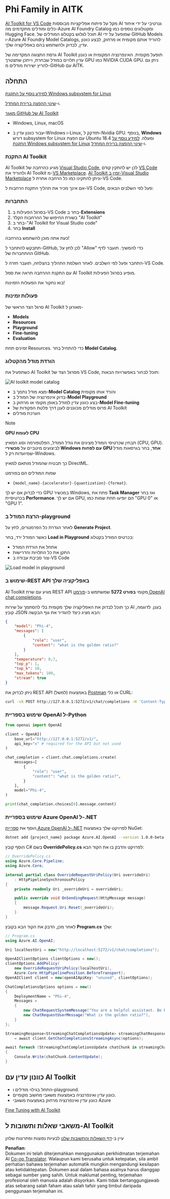 <!--
CO_OP_TRANSLATOR_METADATA:
{
  "original_hash": "4951d458c0b60c02cd1e751b40903877",
  "translation_date": "2025-05-09T09:41:12+00:00",
  "source_file": "md/01.Introduction/02/05.AITK.md",
  "language_code": "ms"
}
-->
# Phi Family in AITK

[AI Toolkit for VS Code](https://marketplace.visualstudio.com/items?itemName=ms-windows-ai-studio.windows-ai-studio) מקל על פיתוח אפליקציות מבוססות AI גנרטיבי על ידי איחוד כלים ומודלים מתקדמים מה-Azure AI Foundry Catalog ומקטלוגים נוספים כמו Hugging Face. תוכל לגלוש בקטלוג המודלים של AI שמופעל על ידי GitHub Models ו-Azure AI Foundry Model Catalogs, להוריד אותם מקומית או מרחוק, לבצע כוונון עדין, לבדוק ולהשתמש בהם באפליקציה שלך.

גרסת התצוגה המקדימה של AI Toolkit תופעל מקומית. האינפרנציה המקומית או כוונון עדין תלויים במודל שבחרת, וייתכן שתצטרך GPU כמו NVIDIA CUDA GPU. ניתן גם להריץ ישירות מודלים מ-GitHub עם AITK.

## התחלה

[למידע נוסף על התקנת Windows subsystem for Linux](https://learn.microsoft.com/windows/wsl/install?WT.mc_id=aiml-137032-kinfeylo)

ו-[שינוי ההפצה ברירת המחדל](https://learn.microsoft.com/windows/wsl/install#change-the-default-linux-distribution-installed).

[מאגר GitHub של AI Toolkit](https://github.com/microsoft/vscode-ai-toolkit/)

- Windows, Linux, macOS
  
- עבור כוונון עדין ב-Windows ו-Linux, תזדקק ל-Nvidia GPU. בנוסף, **Windows** דורש subsystem for Linux עם הפצת Ubuntu 18.4 ומעלה. [למידע נוסף על התקנת Windows subsystem for Linux](https://learn.microsoft.com/windows/wsl/install) ו-[שינוי ההפצה ברירת המחדל](https://learn.microsoft.com/windows/wsl/install#change-the-default-linux-distribution-installed).

### התקנת AI Toolkit

AI Toolkit מגיע כהרחבה של [Visual Studio Code](https://code.visualstudio.com/docs/setup/additional-components#_vs-code-extensions), לכן יש להתקין קודם [VS Code](https://code.visualstudio.com/docs/setup/windows?WT.mc_id=aiml-137032-kinfeylo) ולהוריד את AI Toolkit מ-[VS Marketplace](https://marketplace.visualstudio.com/items?itemName=ms-windows-ai-studio.windows-ai-studio).
[AI Toolkit זמין ב-Visual Studio Marketplace](https://marketplace.visualstudio.com/items?itemName=ms-windows-ai-studio.windows-ai-studio) וניתן להתקינו כמו כל הרחבה אחרת ל-VS Code.

אם אינך מכיר את תהליך התקנת הרחבות ל-VS Code, פעל לפי השלבים הבאים:

### התחברות

1. בסרגל הפעילות ב-VS Code בחר ב-**Extensions**
1. בשורת החיפוש של ההרחבות הקלד "AI Toolkit"
1. בחר ב-"AI Toolkit for Visual Studio code"
1. בחר **Install**

כעת אתה מוכן להשתמש בהרחבה!

תתבקש להתחבר ל-GitHub, לכן לחץ על "Allow" כדי להמשיך. תועבר לדף ההתחברות של GitHub.

התחבר ופעל לפי השלבים. לאחר השלמת התהליך בהצלחה, תועבר חזרה ל-VS Code.

עם התקנת ההרחבה תראה את סמל AI Toolkit מופיע בסרגל הפעילות.

בוא נחקור את הפעולות הזמינות!

### פעולות זמינות

סרגל הצד הראשי של AI Toolkit מאורגן ל-

- **Models**
- **Resources**
- **Playground**  
- **Fine-tuning**
- **Evaluation**

זמינים תחת Resources. כדי להתחיל בחר **Model Catalog**.

### הורדת מודל מהקטלוג

כשתפעיל את AI Toolkit מסרגל הצד של VS Code, תוכל לבחור באפשרויות הבאות:

![AI toolkit model catalog](../../../../../translated_images/AItoolkitmodel_catalog.eee6b38a71f628501d730ffe9c2ae69b8f18706e7492ac2371423b045485996e.ms.png)

- מצא מודל נתמך ב-**Model Catalog** והורד אותו מקומית
- בדוק אינפרנציה של המודל ב-**Model Playground**
- בצע כוונון עדין למודל באופן מקומי או מרחוק ב-**Model Fine-tuning**
- פרוס מודלים מכווננים לענן דרך פלטת הפקודות של AI Toolkit
- הערכת מודלים

> [!NOTE]
>
> **GPU לעומת CPU**
>
> תבחין שכרטיסי המודל מציגים את גודל המודל, הפלטפורמה וסוג המאיץ (CPU, GPU). לביצועים מיטביים על **מכשירי Windows עם לפחות GPU אחד**, בחר בגרסאות מודל שמיועדות רק ל-Windows.
>
> כך תבטיח שהמודל מותאם למאיץ DirectML.
>
> שמות המודלים הם בפורמט
>
> - `{model_name}-{accelerator}-{quantization}-{format}`.
>
> כדי לבדוק אם יש לך GPU במכשיר Windows, פתח את **Task Manager** ואז בחר בכרטיסיית **Performance**. אם יש לך GPU, הם יופיעו תחת שמות כמו "GPU 0" או "GPU 1".

### הרצת המודל ב-playground

לאחר הגדרת כל הפרמטרים, לחץ על **Generate Project**.

כאשר המודל ירד, בחר **Load in Playground** בכרטיס המודל בקטלוג:

- אתחל את הורדת המודל
- התקן את כל התלויות והדרישות
- צור סביבת עבודה ב-VS Code

![Load model in playground](../../../../../translated_images/AItoolkitload_model_into_playground.e442d8013c65406e69471fb4f8e4e3800505255fe1bd7aa9422f02ee715bad57.ms.png)

### שימוש ב-REST API באפליקציה שלך

AI Toolkit מגיע עם שרת REST API מקומי **בפורט 5272** שמשתמש ב-[פורמט OpenAI chat completions](https://platform.openai.com/docs/api-reference/chat/create).

כך תוכל לבדוק את האפליקציה שלך מקומית בלי להסתמך על שירות AI בענן. לדוגמה, קובץ JSON הבא מציג כיצד להגדיר את גוף הבקשה:

```json
{
    "model": "Phi-4",
    "messages": [
        {
            "role": "user",
            "content": "what is the golden ratio?"
        }
    ],
    "temperature": 0.7,
    "top_p": 1,
    "top_k": 10,
    "max_tokens": 100,
    "stream": true
}
```

ניתן לבדוק את REST API באמצעות (למשל) [Postman](https://www.postman.com/) או כלי CURL:

```bash
curl -vX POST http://127.0.0.1:5272/v1/chat/completions -H 'Content-Type: application/json' -d @body.json
```

### שימוש בספריית OpenAI ל-Python

```python
from openai import OpenAI

client = OpenAI(
    base_url="http://127.0.0.1:5272/v1/", 
    api_key="x" # required for the API but not used
)

chat_completion = client.chat.completions.create(
    messages=[
        {
            "role": "user",
            "content": "what is the golden ratio?",
        }
    ],
    model="Phi-4",
)

print(chat_completion.choices[0].message.content)
```

### שימוש בספריית Azure OpenAI ל-.NET

הוסף את [ספריית Azure OpenAI ל-.NET](https://www.nuget.org/packages/Azure.AI.OpenAI/) לפרויקט שלך באמצעות NuGet:

```bash
dotnet add {project_name} package Azure.AI.OpenAI --version 1.0.0-beta.17
```

הוסף קובץ C# בשם **OverridePolicy.cs** לפרויקט והדבק בו את הקוד הבא:

```csharp
// OverridePolicy.cs
using Azure.Core.Pipeline;
using Azure.Core;

internal partial class OverrideRequestUriPolicy(Uri overrideUri)
    : HttpPipelineSynchronousPolicy
{
    private readonly Uri _overrideUri = overrideUri;

    public override void OnSendingRequest(HttpMessage message)
    {
        message.Request.Uri.Reset(_overrideUri);
    }
}
```

לאחר מכן, הדבק את הקוד הבא בקובץ **Program.cs** שלך:

```csharp
// Program.cs
using Azure.AI.OpenAI;

Uri localhostUri = new("http://localhost:5272/v1/chat/completions");

OpenAIClientOptions clientOptions = new();
clientOptions.AddPolicy(
    new OverrideRequestUriPolicy(localhostUri),
    Azure.Core.HttpPipelinePosition.BeforeTransport);
OpenAIClient client = new(openAIApiKey: "unused", clientOptions);

ChatCompletionsOptions options = new()
{
    DeploymentName = "Phi-4",
    Messages =
    {
        new ChatRequestSystemMessage("You are a helpful assistant. Be brief and succinct."),
        new ChatRequestUserMessage("What is the golden ratio?"),
    }
};

StreamingResponse<StreamingChatCompletionsUpdate> streamingChatResponse
    = await client.GetChatCompletionsStreamingAsync(options);

await foreach (StreamingChatCompletionsUpdate chatChunk in streamingChatResponse)
{
    Console.Write(chatChunk.ContentUpdate);
}
```


## כוונון עדין עם AI Toolkit

- התחל בגילוי מודלים ו-playground.
- כוונון עדין ואינפרנציה באמצעות משאבי מחשוב מקומיים.
- כוונון עדין ואינפרנציה מרחוק באמצעות משאבי Azure

[Fine Tuning with AI Toolkit](../../03.FineTuning/Finetuning_VSCodeaitoolkit.md)

## משאבי שאלות ותשובות ל-AI Toolkit

עיין ב-[דף השאלות והתשובות שלנו](https://github.com/microsoft/vscode-ai-toolkit/blob/main/archive/QA.md) לבעיות נפוצות ופתרונות שלהן

**Penafian**:  
Dokumen ini telah diterjemahkan menggunakan perkhidmatan terjemahan AI [Co-op Translator](https://github.com/Azure/co-op-translator). Walaupun kami berusaha untuk ketepatan, sila ambil perhatian bahawa terjemahan automatik mungkin mengandungi kesilapan atau ketidaktepatan. Dokumen asal dalam bahasa asalnya harus dianggap sebagai sumber yang sahih. Untuk maklumat penting, terjemahan profesional oleh manusia adalah disyorkan. Kami tidak bertanggungjawab atas sebarang salah faham atau salah tafsir yang timbul daripada penggunaan terjemahan ini.